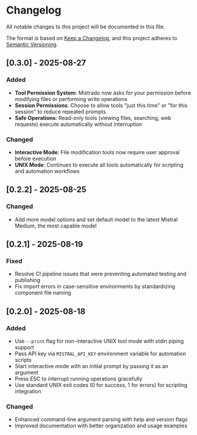 # Changelog

All notable changes to this project will be documented in this file.

The format is based on [Keep a Changelog](https://keepachangelog.com/en/1.0.0/),
and this project adheres to [Semantic Versioning](https://semver.org/spec/v2.0.0.html).

## [0.3.0] - 2025-08-27

### Added

- **Tool Permission System**: Mistrado now asks for your permission before modifying files or performing write operations
- **Session Permissions**: Choose to allow tools "just this time" or "for this session" to reduce repeated prompts
- **Safe Operations**: Read-only tools (viewing files, searching, web requests) execute automatically without interruption

### Changed

- **Interactive Mode**: File modification tools now require user approval before execution
- **UNIX Mode**: Continues to execute all tools automatically for scripting and automation workflows

## [0.2.2] - 2025-08-25

### Changed

- Add more model options and set default model to the latest Mistral Medium, the most capable model

## [0.2.1] - 2025-08-19

### Fixed

- Resolve CI pipeline issues that were preventing automated testing and publishing
- Fix import errors in case-sensitive environments by standardizing component file naming

## [0.2.0] - 2025-08-18

### Added

- Use `--print` flag for non-interactive UNIX tool mode with stdin piping support
- Pass API key via `MISTRAL_API_KEY` environment variable for automation scripts
- Start interactive mode with an initial prompt by passing it as an argument
- Press ESC to interrupt running operations gracefully
- Use standard UNIX exit codes (0 for success, 1 for errors) for scripting integration

### Changed

- Enhanced command-line argument parsing with help and version flags
- Improved documentation with better organization and usage examples
